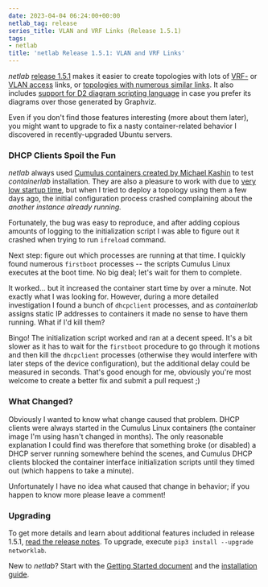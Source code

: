 ```yaml
---
date: 2023-04-04 06:24:00+00:00
netlab_tag: release
series_title: VLAN and VRF Links (Release 1.5.1)
tags:
- netlab
title: 'netlab Release 1.5.1: VLAN and VRF Links'
---
```

_netlab_ [release 1.5.1](https://netsim-tools.readthedocs.io/en/latest/release/1.5.html#release-1-5-1) makes it easier to create topologies with lots of [VRF-](https://netsim-tools.readthedocs.io/en/latest/module/vrf.html#module-vrf-links) or [VLAN access](https://netsim-tools.readthedocs.io/en/latest/module/vlan.html#module-vlan-creating-access-links) links, or [topologies with numerous similar links](https://netsim-tools.readthedocs.io/en/latest/links.html#link-groups). It also includes [support for D2 diagram scripting language](https://netsim-tools.readthedocs.io/en/latest/outputs/d2.html) in case you prefer its diagrams over those generated by Graphviz. 

Even if you don't find those features interesting (more about them later), you might want to upgrade to fix a nasty container-related behavior I discovered in recently-upgraded Ubuntu servers.
<!--more-->
### DHCP Clients Spoil the Fun

_netlab_ always used [Cumulus containers created by Michael Kashin](https://github.com/networkop/cx) to test *containerlab* installation. They are also a pleasure to work with due to [very low startup time](https://blog.ipspace.net/2023/02/virtual-device-boot-times.html), but when I tried to deploy a topology using them a few days ago, the initial configuration process crashed complaining about the _another instance already running._

Fortunately, the bug was easy to reproduce, and after adding copious amounts of logging to the initialization script I was able to figure out it crashed when trying to run `ifreload` command.

Next step: figure out which processes are running at that time. I quickly found numerous `firstboot` processes -- the scripts Cumulus Linux executes at the boot time. No big deal; let's wait for them to complete.

It worked... but it increased the container start time by over a minute. Not exactly what I was looking for. However, during a more detailed investigation I found a bunch of `dhcpclient` processes, and as *containerlab* assigns static IP addresses to containers it made no sense to have them running. What if I'd kill them?

Bingo! The initialization script worked and ran at a decent speed. It's a bit slower as it has to wait for the `firstboot` procedure to go through it motions and then kill the `dhcpclient` processes (otherwise they would interfere with later steps of the device configuration), but the additional delay could be measured in seconds. That's good enough for me, obviously you're most welcome to create a better fix and submit a pull request ;)

### What Changed?

Obviously I wanted to know what change caused that problem. DHCP clients were always started in the Cumulus Linux containers (the container image I'm using hasn't changed in months). The only reasonable explanation I could find was therefore that something broke (or disabled) a DHCP server running somewhere behind the scenes, and Cumulus DHCP clients blocked the container interface initialization scripts until they timed out (which happens to take a minute).

Unfortunately I have no idea what caused that change in behavior; if you happen to know more please leave a comment!

### Upgrading

To get more details and learn about additional features included in release 1.5.1, [read the release notes](https://netsim-tools.readthedocs.io/en/latest/release/1.5.html#release-1-5-1). To upgrade, execute `pip3 install --upgrade networklab`.

New to *netlab*? Start with the [Getting Started document](https://netsim-tools.readthedocs.io/en/latest/tutorials.html) and the [installation guide](https://netsim-tools.readthedocs.io/en/latest/install.html).
